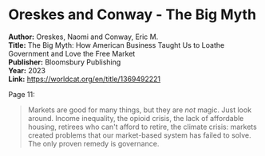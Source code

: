 # Oreskes and Conway - The Big Myth

**Author:** Oreskes, Naomi and Conway, Eric M.  
**Title:** The Big Myth: How American Business Taught Us to Loathe Government and Love the Free Market  
**Publisher:** Bloomsbury Publishing  
**Year:** 2023  
**Link:** https://worldcat.org/en/title/1369492221  

Page 11:  
> Markets are good for many things, but they are *not* magic. Just look around. Income inequality, the opioid crisis, the lack of affordable housing, retirees who can't afford to retire, the climate crisis: markets created problems that our market-based system has failed to solve. The only proven remedy is governance.  


